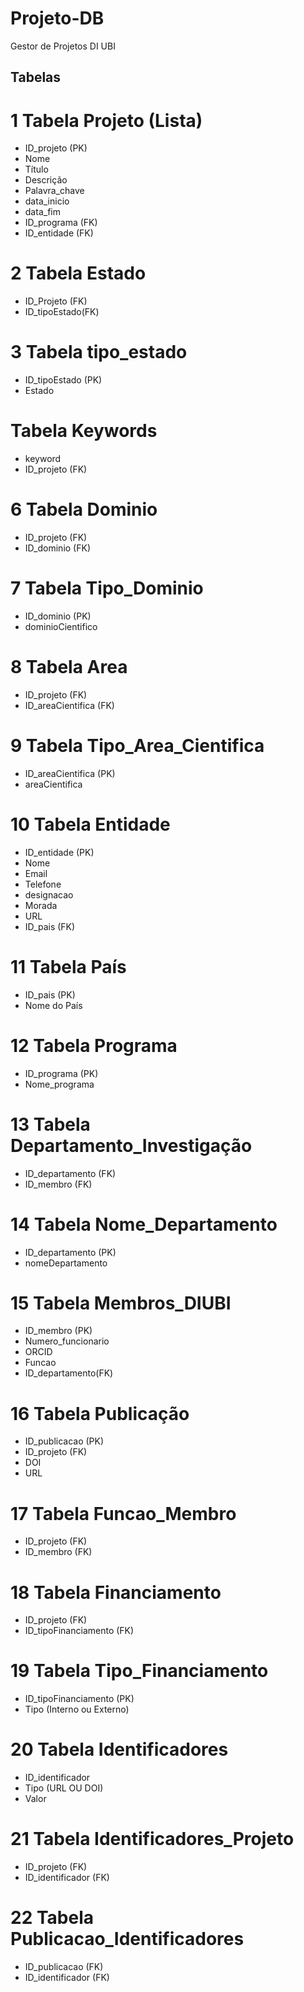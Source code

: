 # Projeto-DB
Gestor de Projetos DI UBI

## Tabelas 

# 1 Tabela Projeto (Lista)
- ID_projeto (PK)
- Nome
- Título
- Descrição
- Palavra_chave
- data_inicio
- data_fim
- ID_programa (FK)
- ID_entidade (FK)
  
# 2 Tabela Estado
- ID_Projeto (FK)
- ID_tipoEstado(FK)

# 3 Tabela tipo_estado
- ID_tipoEstado (PK)
- Estado

# Tabela Keywords
- keyword
- ID_projeto (FK)

# 6 Tabela Dominio
- ID_projeto (FK)
- ID_dominio (FK)

# 7 Tabela Tipo_Dominio
- ID_dominio (PK)
- dominioCientifico

# 8 Tabela Area
- ID_projeto (FK)
- ID_areaCientifica (FK)

# 9 Tabela Tipo_Area_Cientifica
- ID_areaCientifica (PK)
- areaCientifica
  
# 10 Tabela Entidade
- ID_entidade (PK)
- Nome
- Email
- Telefone
- designacao
- Morada
- URL
- ID_pais (FK)

# 11 Tabela País
- ID_pais (PK)
- Nome do País

# 12 Tabela Programa
- ID_programa (PK)
- Nome_programa

# 13 Tabela Departamento_Investigação 
- ID_departamento (FK)
- ID_membro (FK)

# 14 Tabela Nome_Departamento
- ID_departamento (PK)
- nomeDepartamento
  
# 15 Tabela Membros_DIUBI
- ID_membro (PK)
- Numero_funcionario
- ORCID
- Funcao
- ID_departamento(FK)

# 16 Tabela Publicação
- ID_publicacao (PK)
- ID_projeto (FK)
- DOI
- URL

# 17 Tabela Funcao_Membro
- ID_projeto (FK)
- ID_membro (FK)

# 18 Tabela Financiamento
- ID_projeto (FK)
- ID_tipoFinanciamento (FK)

# 19 Tabela Tipo_Financiamento
- ID_tipoFinanciamento (PK)
- Tipo (Interno ou Externo)

# 20 Tabela Identificadores
- ID_identificador
- Tipo (URL OU DOI)
- Valor

# 21 Tabela Identificadores_Projeto
- ID_projeto (FK)
- ID_identificador (FK)

# 22 Tabela Publicacao_Identificadores
- ID_publicacao (FK)
- ID_identificador (FK)
